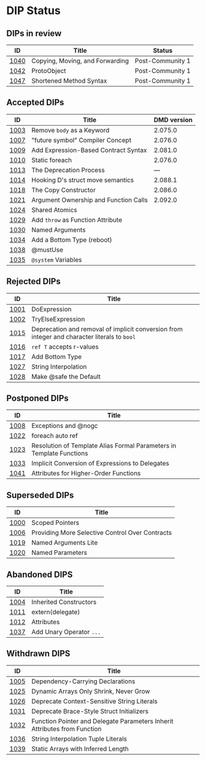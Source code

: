 # DIP Status

## DIPs in review
|                  ID|                                          Title|            Status|
|--------------------|-----------------------------------------------|------------------|
|[1040](./DIP1040.md)|                Copying, Moving, and Forwarding|  Post-Community 1|
|[1042](./DIP1042.md)|                                    ProtoObject|  Post-Community 1|
|[1047](./DIP1047.md)|                        Shortened Method Syntax|  Post-Community 1|

## Accepted DIPs
|                           ID|                                 Title| DMD version  |
|-----------------------------|--------------------------------------|--------------|
|[1003](./accepted/DIP1003.md)|            Remove `body` as a Keyword| 2.075.0      |
|[1007](./accepted/DIP1007.md)|      "future symbol" Compiler Concept| 2.076.0      |
|[1009](./accepted/DIP1009.md)|  Add Expression-Based Contract Syntax| 2.081.0      |
|[1010](./accepted/DIP1010.md)|                        Static foreach| 2.076.0      |
|[1013](./accepted/DIP1013.md)|               The Deprecation Process| &mdash;      |
|[1014](./accepted/DIP1014.md)|     Hooking D's struct move semantics| 2.088.1      |
|[1018](./accepted/DIP1018.md)|                  The Copy Constructor| 2.086.0      |
|[1021](./accepted/DIP1021.md)| Argument Ownership and Function Calls| 2.092.0      |
|[1024](./accepted/DIP1024.md)|                        Shared Atomics|              |
|[1029](./accepted/DIP1029.md)|     Add `throw` as Function Attribute|              |
|[1030](./accepted/DIP1030.md)|                       Named Arguments|              |
|[1034](./accepted/DIP1034.md)|            Add a Bottom Type (reboot)|              |
|[1038](./accepted/DIP1038.md)|                              @mustUse|              |
|[1035](./accepted/DIP1035.md)|                   `@system` Variables|              |

## Rejected DIPs
|                           ID|                                 Title|
|-----------------------------|--------------------------------------|
|[1001](./rejected/DIP1001.md)|                          DoExpression|
|[1002](./rejected/DIP1002.md)|                     TryElseExpression|
|[1015](./rejected/DIP1015.md)| Deprecation and removal of implicit conversion from integer and character literals to `bool` |
|[1016](./rejected/DIP1016.md)|              `ref T` accepts r-values|
|[1017](./rejected/DIP1017.md)|                       Add Bottom Type|
|[1027](./rejected/DIP1027.md)|                  String Interpolation|
|[1028](./rejected/DIP1028.md)|                Make @safe the Default|

## Postponed DIPs
|                           ID|                                 Title|
|-----------------------------|--------------------------------------|
|[1008](./other/DIP1008.md)   |                  Exceptions and @nogc|
|[1022](./other/DIP1022.md)   |                      foreach auto ref|
|[1023](./other/DIP1023.md)   |Resolution of Template Alias Formal Parameters in Template Functions|
|[1033](./other/DIP1033.md)   |Implicit Conversion of Expressions to Delegates|
|[1041](./other/DIP1041.md)   | Attributes for Higher-Order Functions|

## Superseded DIPs
|                           ID|                                 Title|
|-----------------------------|--------------------------------------|
|[1000](./other/DIP1000.md)   |                       Scoped Pointers|
|[1006](./other/DIP1006.md)   |Providing More Selective Control Over Contracts|
|[1019](./other/DIP1019.md)   |                  Named Arguments Lite|
|[1020](./other/DIP1020.md)   |                      Named Parameters|

## Abandoned DIPS
|                           ID|                                 Title|
|-----------------------------|--------------------------------------|
|[1004](./other/DIP1004.md)   |                Inherited Constructors|
|[1011](./other/DIP1011.md)   |                      extern(delegate)|
|[1012](./other/DIP1012.md)   |                            Attributes|
|[1037](./other/DIP1037.md)   |              Add Unary Operator `...`|

## Withdrawn DIPS
|                           ID|                                 Title|
|-----------------------------|--------------------------------------|
|[1005](./other/DIP1005.md)   |      Dependency-Carrying Declarations|
|[1025](./other/DIP1025.md)   |Dynamic Arrays Only Shrink, Never Grow|
|[1026](./other/DIP1026.md)   |Deprecate Context-Sensitive String Literals|
|[1031](./other/DIP1031.md)   |Deprecate Brace-Style Struct Initializers|
|[1032](./other/DIP1032.md)   |Function Pointer and Delegate Parameters Inherit Attributes from Function|
|[1036](./other/DIP1036.md)   |   String Interpolation Tuple Literals|
|[1039](./other/DIP1039.md)   |    Static Arrays with Inferred Length|
